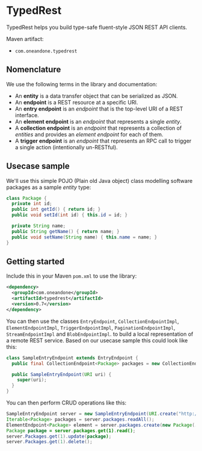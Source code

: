 # TypedRest

TypedRest helps you build type-safe fluent-style JSON REST API clients.

Maven artifact:
* `com.oneandone.typedrest`


## Nomenclature

We use the following terms in the library and documentation:
* An __entity__ is a data transfer object that can be serialized as JSON.
* An __endpoint__ is a REST resource at a specific URI.
* An __entry endpoint__ is an _endpoint_ that is the top-level URI of a REST interface.
* An __element endpoint__ is an _endpoint_ that represents a single _entity_.
* A __collection endpoint__ is an _endpoint_ that represents a collection of _entities_ and provides an _element endpoint_ for each of them.
* A __trigger endpoint__ is an _endpoint_ that represents an RPC call to trigger a single action (intentionally un-RESTful).


## Usecase sample

We'll use this simple POJO (Plain old Java object) class modelling software packages as a sample _entity_ type:
```java
class Package {
  private int id;
  public int getId() { return id; }
  public void setId(int id) { this.id = id; }

  private String name;
  public String getName() { return name; }
  public void setName(String name) { this.name = name; }
}
```


## Getting started

Include this in your Maven ```pom.xml``` to use the library:
```xml
<dependency>
  <groupId>com.oneandone</groupId>
  <artifactId>typedrest</artifactId>
  <version>0.7</version>
</dependency>
```

You can then use the classes `EntryEndpoint`, `CollectionEndpointImpl`, `ElementEndpointImpl`, `TriggerEndpointImpl`, `PaginationEndpointImpl`, `StreamEndpointImpl` and `BlobEndpointImpl`. to build a local representation of a remote REST service. Based on our usecase sample this could look like this:
```java
class SampleEntryEndpoint extends EntryEndpoint {
  public final CollectionEndpoint<Package> packages = new CollectionEndpointImpl<>(this, "packages", Package.class);

  public SampleEntryEndpoint(URI uri) {
    super(uri);
  }
}
```

You can then perform CRUD operations like this:
```java
SampleEntryEndpoint server = new SampleEntryEndpoint(URI.create("http://myservice/api/"));
Iterable<Package> packages = server.packages.readAll();
ElementEndpoint<Package> element = server.packages.create(new Package(...));
Package package = server.packages.get(1).read();
server.Packages.get(1).update(package);
server.Packages.get(1).delete();
```
